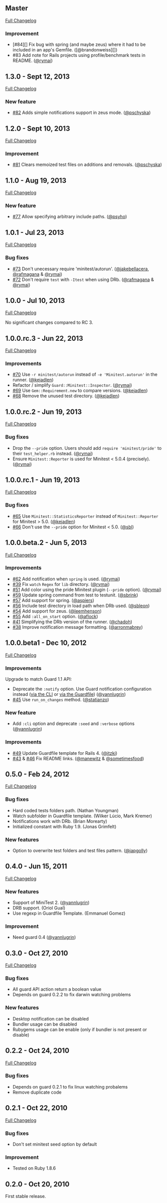 ## Master

[Full Changelog](https://github.com/guard/guard-minitest/compare/v1.3.0...master)

### Improvement

* [#84][] Fix bug with spring (and maybe zeus) where it had to be included in an app's Gemfile. ([@brandonweiss][])
* #83 Add note for Rails projects using profile/benchmark tests in README. ([@rymai][])

## 1.3.0 - Sept 12, 2013

[Full Changelog](https://github.com/guard/guard-minitest/compare/v1.2.0...v1.3.0)

### New feature

* [#82][] Adds simple notifications support in zeus mode. ([@pschyska][])

## 1.2.0 - Sept 10, 2013

[Full Changelog](https://github.com/guard/guard-minitest/compare/v1.1.0...v1.2.0)

### Improvement

* [#81][] Clears memoized test files on additions and removals. ([@pschyska][])

## 1.1.0 - Aug 19, 2013

[Full Changelog](https://github.com/guard/guard-minitest/compare/v1.0.1...v1.1.0)

### New feature

* [#77][] Allow specifying arbitrary include paths. ([@psyho][])

## 1.0.1 - Jul 23, 2013

[Full Changelog](https://github.com/guard/guard-minitest/compare/v1.0.0...v1.0.1)

### Bug fixes

* [#73][] Don't unecessary require 'minitest/autorun'. ([@jakebellacera][], [@rafmagana][] & [@rymai][])
* [#72][] Don't require `test` with `-Itest` when using DRb. ([@rafmagana][] & [@rymai][])

## 1.0.0 - Jul 10, 2013

[Full Changelog](https://github.com/guard/guard-minitest/compare/v1.0.0.rc.3...v1.0.0)

No significant changes compared to RC 3.

## 1.0.0.rc.3 - Jun 22, 2013

[Full Changelog](https://github.com/guard/guard-minitest/compare/v1.0.0.rc.2...v1.0.0.rc.3)

### Improvements

* [#70][] Use `-r minitest/autorun` instead of `-e 'Minitest.autorun'` in the runner. ([@kejadlen][])
* Refactor / simplify `Guard::Minitest::Inspector`. ([@rymai][])
* [#69][] Use `Gem::Requirement.new` to compare versions. ([@kejadlen][])
* [#68][] Remove the unused test directory. ([@kejadlen][])

## 1.0.0.rc.2 - Jun 19, 2013

[Full Changelog](https://github.com/guard/guard-minitest/compare/v1.0.0.rc.1...v1.0.0.rc.2)

### Bug fixes

* Drop the `--pride` option. Users should add `require 'minitest/pride'` to their `test_helper.rb` instead. ([@rymai][])
* Ensure `Minitest::Reporter` is used for Minitest < 5.0.4 (precisely). ([@rymai][])

## 1.0.0.rc.1 - Jun 19, 2013

[Full Changelog](https://github.com/guard/guard-minitest/compare/v1.0.0.beta.2...v1.0.0.rc.1)

### Bug fixes

* [#65][] Use `Minitest::StatisticsReporter` instead of `Minitest::Reporter` for Minitest > 5.0. ([@kejadlen][])
* [#66][] Don't use the `--pride` option for Minitest < 5.0. ([@sbl][])

## 1.0.0.beta.2 - Jun 5, 2013

[Full Changelog](https://github.com/guard/guard-minitest/compare/v1.0.0.beta1...v1.0.0.beta.2)

### Improvements

* [#62][] Add notification when `spring` is used. ([@rymai][])
* [#39][] Fix `watch` `Regex` for `lib` directory. ([@rymai][])
* [#51][] Add color using the pride Minitest plugin (`--pride` option). ([@rymai][])
* [#59][] Update spring command from test to testunit. ([@sbrink][])
* [#57][] Add support for spring. ([@aspiers][])
* [#56][] Include test directory in load path when DRb used. ([@sbleon][])
* [#54][] Add support for zeus. ([@leemhenson][])
* [#55][] Add `:all_on_start` option. ([@aflock][])
* [#41][] Simplifying the DRb version of the runner. ([@chadoh][])
* [#38][] Improve notification message formatting. ([@arronmabrey][])

## 1.0.0.beta1 - Dec 10, 2012

[Full Changelog](https://github.com/guard/guard-minitest/compare/0.5.0...v1.0.0.beta1)

### Improvements

Upgrade to match Guard 1.1 API:

* Deprecate the `:notify` option. Use Guard notification configuration instead ([via the CLI](https://github.com/guard/guard#-n--notify-option) or [via the Guardfile](https://github.com/guard/guard#notification)) ([@yannlugrin][])
* [#45][] Use `run_on_changes` method. ([@statianzo][])

###  New feature

* Add `:cli` option and deprecate `:seed` and `:verbose` options ([@yannlugrin][])

### Improvements

* [#49][] Update Guardfile template for Rails 4. ([@itzki][])
* [#43][] & [#46][] Fix README links. ([@manewitz][] & [@sometimesfood][])

## 0.5.0 - Feb 24, 2012

[Full Changelog](https://github.com/guard/guard-minitest/compare/0.4.0...0.5.0)

### Bug fixes

* Hard coded tests folders path. (Nathan Youngman)
* Watch subfolder in Guardfile template. (Wilker Lúcio, Mark Kremer)
* Notifications work with DRb. (Brian Morearty)
* Initialized constant with Ruby 1.9. (Jonas Grimfelt)

### New features

* Option to overwrite test folders and test files pattern. ([@japgolly][])

## 0.4.0 - Jun 15, 2011

[Full Changelog](https://github.com/guard/guard-minitest/compare/0.3.0...0.4.0)

### New features

* Support of MiniTest 2. ([@yannlugrin][])
* DRB support. (Oriol Gual)
* Use regexp in Guardfile Template. (Emmanuel Gomez)

### Improvement

* Need guard 0.4 ([@yannlugrin][])

## 0.3.0 - Oct 27, 2010

[Full Changelog](https://github.com/guard/guard-minitest/compare/0.2.2...0.3.0)

### Bug fixes

* All guard API action return a boolean value
* Depends on guard 0.2.2 to fix darwin watching problems

### New features

* Desktop notification can be disabled
* Bundler usage can be disabled
* Rubygems usage can be enable (only if bundler is not present or disable)

## 0.2.2 - Oct 24, 2010

[Full Changelog](https://github.com/guard/guard-minitest/compare/0.2.1...0.2.2)

### Bug fixes

* Depends on guard 0.2.1 to fix linux watching probalems
* Remove duplicate code

## 0.2.1 - Oct 22, 2010

[Full Changelog](https://github.com/guard/guard-minitest/compare/0.2.0...0.2.1)

### Bug fixes

* Don't set minitest seed option by default

### Improvement

* Tested on Ruby 1.8.6

## 0.2.0 - Oct 20, 2010

First stable release.

<!--- The following link definition list is generated by PimpMyChangelog --->
[#38]: https://github.com/guard/guard-minitest/issues/38
[#39]: https://github.com/guard/guard-minitest/issues/39
[#41]: https://github.com/guard/guard-minitest/issues/41
[#43]: https://github.com/guard/guard-minitest/issues/43
[#45]: https://github.com/guard/guard-minitest/issues/45
[#46]: https://github.com/guard/guard-minitest/issues/46
[#49]: https://github.com/guard/guard-minitest/issues/49
[#51]: https://github.com/guard/guard-minitest/issues/51
[#54]: https://github.com/guard/guard-minitest/issues/54
[#55]: https://github.com/guard/guard-minitest/issues/55
[#56]: https://github.com/guard/guard-minitest/issues/56
[#57]: https://github.com/guard/guard-minitest/issues/57
[#59]: https://github.com/guard/guard-minitest/issues/59
[#62]: https://github.com/guard/guard-minitest/issues/62
[#65]: https://github.com/guard/guard-minitest/issues/65
[#66]: https://github.com/guard/guard-minitest/issues/66
[#68]: https://github.com/guard/guard-minitest/issues/68
[#69]: https://github.com/guard/guard-minitest/issues/69
[#70]: https://github.com/guard/guard-minitest/issues/70
[#72]: https://github.com/guard/guard-minitest/issues/72
[#73]: https://github.com/guard/guard-minitest/issues/73
[#77]: https://github.com/guard/guard-minitest/issues/77
[#81]: https://github.com/guard/guard-minitest/issues/81
[#82]: https://github.com/guard/guard-minitest/issues/82
[@aflock]: https://github.com/aflock
[@arronmabrey]: https://github.com/arronmabrey
[@aspiers]: https://github.com/aspiers
[@chadoh]: https://github.com/chadoh
[@itzki]: https://github.com/itzki
[@jakebellacera]: https://github.com/jakebellacera
[@japgolly]: https://github.com/japgolly
[@kejadlen]: https://github.com/kejadlen
[@leemhenson]: https://github.com/leemhenson
[@manewitz]: https://github.com/manewitz
[@pschyska]: https://github.com/pschyska
[@psyho]: https://github.com/psyho
[@rafmagana]: https://github.com/rafmagana
[@rymai]: https://github.com/rymai
[@sbl]: https://github.com/sbl
[@sbleon]: https://github.com/sbleon
[@sbrink]: https://github.com/sbrink
[@sometimesfood]: https://github.com/sometimesfood
[@statianzo]: https://github.com/statianzo
[@yannlugrin]: https://github.com/yannlugrin

